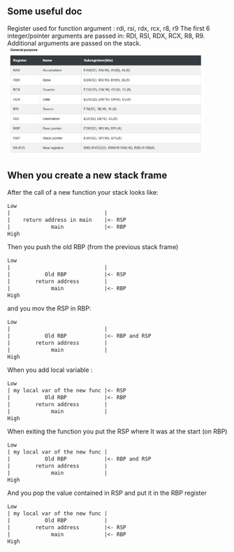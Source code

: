 ## Some useful doc

Register used for function argument : rdi, rsi, rdx, rcx, r8, r9
The first 6 integer/pointer arguments are passed in:
RDI, RSI, RDX, RCX, R8, R9.
Additional arguments are passed on the stack.
</br>
<img src="resources/register.png" alt="Register usage diagram" width="450" height="250">

## When you create a new stack frame

After the call of a new function your stack looks like:

```
Low
|                              |
|    return address in main    |<- RSP
|             main             |<- RBP
High
```

Then you push the old RBP (from the previous stack frame)

```
Low
|                              |
|           Old RBP            |<- RSP
|        return address        |
|             main             |<- RBP
High
```

and you mov the RSP in RBP:

```
Low
|                              |
|           Old RBP            |<- RBP and RSP
|        return address        |
|             main             |
High
```

When you add local variable :

```
Low
| my local var of the new func |<- RSP
|           Old RBP            |<- RBP
|        return address        |
|             main             |
High
```

When exiting the function you put the RSP where It was at the start (on RBP)

```
Low
| my local var of the new func |
|           Old RBP            |<- RBP and RSP
|        return address        |
|             main             |
High
```

And you pop the value contained in RSP and put it in the RBP register

```
Low
| my local var of the new func |
|           Old RBP            |
|        return address        |<- RSP
|             main             |<- RBP
High
```
